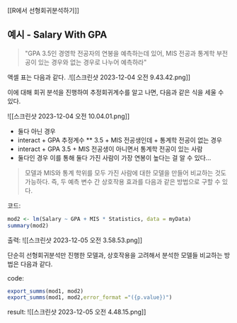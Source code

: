 
[[R에서 선형회귀분석하기]]

## 예시 - Salary With GPA

> "GPA 3.5인 경영학 전공자의 연봉을 예측하는데 있어, MIS 전공과 통계학 부전공이 있는 경우와 없는 경우로 나누어 예측하라"

액셀 표는 다음과 같다.
.![[스크린샷 2023-12-04 오전 9.43.42.png]]

이에 대해 회귀 분석을 진행하여 추정회귀계수를 알고 나면, 다음과 같은 식을 세울 수 있다.

![[스크린샷 2023-12-04 오전 10.04.01.png]]
- 둘다 아닌 경우
- interact + GPA 추정계수 ** 3.5 + MIS 전공생인데 + 통계학 전공이 없는 경우
- interact + GPA 3.5 + MIS 전공생이 아니면서 통계학 전공이 있는 사람
- 둘다인 경우
이를 통해 둘다 가진 사람이 가장 연봉이 높다는 걸 알 수 있다...


> 모델과 MIS와 통계 학위를 모두 가진 사람에 대한 모델을 만들어 비교하는 것도 가능하다.
> 즉, 두 예측 변수 간 상호작용 효과를 다음과 같은 방법으로 구할 수 있다.

코드:
```R
mod2 <- lm(Salary ~ GPA + MIS * Statistics, data = myData)
summary(mod2)
```

출력:
![[스크린샷 2023-12-05 오전 3.58.53.png]]

단순히 선형회귀분석만 진행한 모델과, 상호작용을 고려해서 분석한 모델들 비교하는 방법은 다음과 같다.

code:
```R
export_summs(mod1, mod2)
export_summs(mod1, mod2,error_format ="({p.value})")
```

result:
![[스크린샷 2023-12-05 오전 4.48.15.png]]

